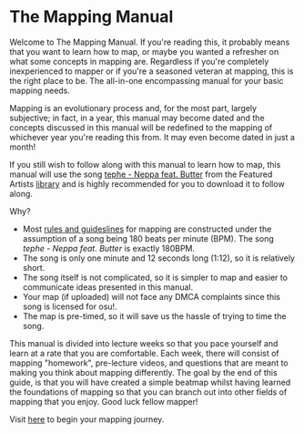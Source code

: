 # The Mapping Manual

Welcome to The Mapping Manual. If you're reading this, it probably means that you want to learn how to map, or maybe you wanted a refresher on what some concepts in mapping are. Regardless if you're completely inexperienced to mapper or if you're a seasoned veteran at mapping, this is the right place to be. The all-in-one encompassing manual for your basic mapping needs.

Mapping is an evolutionary process and, for the most part, largely subjective; in fact, in a year, this manual may become dated and the concepts discussed in this manual will be redefined to the mapping of whichever year you're reading this from. It may even become dated in just a month!

If you still wish to follow along with this manual to learn how to map, this manual will use the song [tephe - Neppa feat. Butter](https://osu.ppy.sh/beatmaps/artists/361) from the Featured Artists [library](https://osu.ppy.sh/beatmaps/artists) and is highly recommended for you to download it to follow along.

Why?

- Most [rules and guideslines](https://osu.ppy.sh/wiki/en/Ranking_criteria/osu%21) for mapping are constructed under the assumption of a song being 180 beats per minute (BPM). The song *tephe - Neppa feat. Butter* is exactly 180BPM.
- The song is only one minute and 12 seconds long (1:12), so it is relatively short.
- The song itself is not complicated, so it is simpler to map and easier to communicate ideas presented in this manual.
- Your map (if uploaded) will not face any DMCA complaints since this song is licensed for osu!.
- The map is pre-timed, so it will save us the hassle of trying to time the song.

This manual is divided into lecture weeks so that you pace yourself and learn at a rate that you are comfortable. Each week, there will consist of mapping "homework", pre-lecture videos, and questions that are meant to making you think about mapping differently. The goal by the end of this guide, is that you will have created a simple beatmap whilst having learned the foundations of mapping so that you can branch out into other fields of mapping that you enjoy. Good luck fellow mapper!

Visit [here](https://beatmapping.netlify.app/) to begin your mapping journey.
